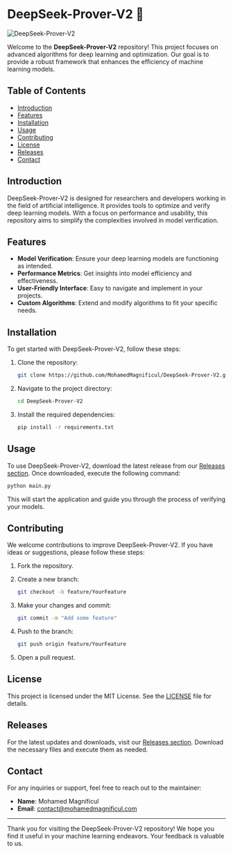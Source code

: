 # DeepSeek-Prover-V2 🚀

![DeepSeek-Prover-V2](https://img.shields.io/badge/DeepSeek-Prover-V2-blue.svg)

Welcome to the **DeepSeek-Prover-V2** repository! This project focuses on advanced algorithms for deep learning and optimization. Our goal is to provide a robust framework that enhances the efficiency of machine learning models. 

## Table of Contents

- [Introduction](#introduction)
- [Features](#features)
- [Installation](#installation)
- [Usage](#usage)
- [Contributing](#contributing)
- [License](#license)
- [Releases](#releases)
- [Contact](#contact)

## Introduction

DeepSeek-Prover-V2 is designed for researchers and developers working in the field of artificial intelligence. It provides tools to optimize and verify deep learning models. With a focus on performance and usability, this repository aims to simplify the complexities involved in model verification.

## Features

- **Model Verification**: Ensure your deep learning models are functioning as intended.
- **Performance Metrics**: Get insights into model efficiency and effectiveness.
- **User-Friendly Interface**: Easy to navigate and implement in your projects.
- **Custom Algorithms**: Extend and modify algorithms to fit your specific needs.

## Installation

To get started with DeepSeek-Prover-V2, follow these steps:

1. Clone the repository:
   ```bash
   git clone https://github.com/MohamedMagnificul/DeepSeek-Prover-V2.git
   ```

2. Navigate to the project directory:
   ```bash
   cd DeepSeek-Prover-V2
   ```

3. Install the required dependencies:
   ```bash
   pip install -r requirements.txt
   ```

## Usage

To use DeepSeek-Prover-V2, download the latest release from our [Releases section](https://github.com/MohamedMagnificul/DeepSeek-Prover-V2/releases). Once downloaded, execute the following command:

```bash
python main.py
```

This will start the application and guide you through the process of verifying your models.

## Contributing

We welcome contributions to improve DeepSeek-Prover-V2. If you have ideas or suggestions, please follow these steps:

1. Fork the repository.
2. Create a new branch:
   ```bash
   git checkout -b feature/YourFeature
   ```

3. Make your changes and commit:
   ```bash
   git commit -m "Add some feature"
   ```

4. Push to the branch:
   ```bash
   git push origin feature/YourFeature
   ```

5. Open a pull request.

## License

This project is licensed under the MIT License. See the [LICENSE](LICENSE) file for details.

## Releases

For the latest updates and downloads, visit our [Releases section](https://github.com/MohamedMagnificul/DeepSeek-Prover-V2/releases). Download the necessary files and execute them as needed.

## Contact

For any inquiries or support, feel free to reach out to the maintainer:

- **Name**: Mohamed Magnificul
- **Email**: contact@mohamedmagnificul.com

---

Thank you for visiting the DeepSeek-Prover-V2 repository! We hope you find it useful in your machine learning endeavors. Your feedback is valuable to us.